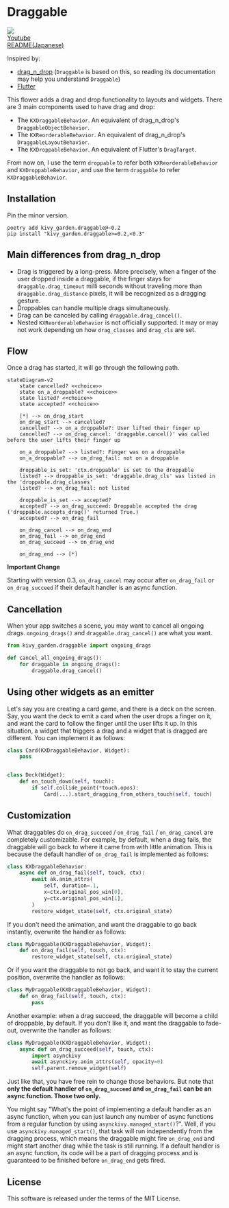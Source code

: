 # Draggable

![](http://img.youtube.com/vi/CjiRZjiSqgA/0.jpg)  
[Youtube][youtube]  
[README(Japanese)](README_jp.md)  

Inspired by:

* [drag_n_drop][drag_n_drop] (`Draggable` is based on this, so reading its documentation may help you understand `Draggable`)
* [Flutter][flutter]

This flower adds a drag and drop functionality to layouts and widgets. There are 3
main components used to have drag and drop:

- The `KXDraggableBehavior`. An equivalent of drag_n_drop's
  `DraggableObjectBehavior`.
- The `KXReorderableBehavior`. An equivalent of drag_n_drop's
  `DraggableLayoutBehavior`.
- The `KXDroppableBehavior`. An equivalent of Flutter's `DragTarget`.

From now on, I use the term `droppable` to refer both `KXReorderableBehavior` and `KXDroppableBehavior`, and use the term `draggable` to refer `KXDraggableBehavior`.

## Installation

Pin the minor version.

```
poetry add kivy_garden.draggable@~0.2
pip install "kivy_garden.draggable>=0.2,<0.3"
```

## Main differences from drag_n_drop

- Drag is triggered by a long-press. More precisely, when a finger of the user
  dropped inside a draggable, if the finger stays for `draggable.drag_timeout`
  milli seconds without traveling more than `draggable.drag_distance` pixels, it will
  be recognized as a dragging gesture.
- Droppables can handle multiple drags simultaneously.
- Drag can be canceled by calling `draggable.drag_cancel()`.
- Nested `KXReorderableBehavior` is not officially supported. It may or may
  not work depending on how `drag_classes` and `drag_cls` are set.

## Flow

Once a drag has started, it will go through the following path.

```mermaid
stateDiagram-v2
    state cancelled? <<choice>>
    state on_a_droppable? <<choice>>
    state listed? <<choice>>
    state accepted? <<choice>>

    [*] --> on_drag_start
    on_drag_start --> cancelled?
    cancelled? --> on_a_droppable?: User lifted their finger up
    cancelled? --> on_drag_cancel: 'draggable.cancel()' was called before the user lifts their finger up

    on_a_droppable? --> listed?: Finger was on a droppable
    on_a_droppable? --> on_drag_fail: not on a droppable

    droppable_is_set: 'ctx.droppable' is set to the droppable
    listed? --> droppable_is_set: 'draggable.drag_cls' was listed in the 'droppable.drag_classes'
    listed? --> on_drag_fail: not listed

    droppable_is_set --> accepted?
    accepted? --> on_drag_succeed: Droppable accepted the drag ('droppable.accepts_drag()' returned True.)
    accepted? --> on_drag_fail

    on_drag_cancel --> on_drag_end
    on_drag_fail --> on_drag_end
    on_drag_succeed --> on_drag_end

    on_drag_end --> [*]
```

**Important Change**

Starting with version 0.3, `on_drag_cancel` may occur after `on_drag_fail` or `on_drag_succeed` if their default handler is an async function.

## Cancellation

When your app switches a scene, you may want to cancel all ongoing drags.
`ongoing_drags()` and `draggable.drag_cancel()` are what you want.

```python
from kivy_garden.draggable import ongoing_drags

def cancel_all_ongoing_drags():
    for draggable in ongoing_drags():
        draggable.drag_cancel()
```

## Using other widgets as an emitter

Let's say you are creating a card game, and there is a deck on the screen.
Say, you want the deck to emit a card when the user drops a finger on it,
and want the card to follow the finger until the user lifts it up.
In this situation, a widget that triggers a drag and a widget that is dragged are different.
You can implement it as follows:

```python
class Card(KXDraggableBehavior, Widget):
    pass


class Deck(Widget):
    def on_touch_down(self, touch):
        if self.collide_point(*touch.opos):
            Card(...).start_dragging_from_others_touch(self, touch)
```

## Customization

What draggables do `on_drag_succeed` / `on_drag_fail` / `on_drag_cancel` are completely customizable.
For example, by default, when a drag fails, the draggable will go back to where it came from with little animation.
This is because the default handler of `on_drag_fail` is implemented as follows:

```python
class KXDraggableBehavior:
    async def on_drag_fail(self, touch, ctx):
        await ak.anim_attrs(
            self, duration=.1,
            x=ctx.original_pos_win[0],
            y=ctx.original_pos_win[1],
        )
        restore_widget_state(self, ctx.original_state)
```

If you don't need the animation, and want the draggable to go back instantly, overwrite the handler as follows:

```python
class MyDraggable(KXDraggableBehavior, Widget):
    def on_drag_fail(self, touch, ctx):
        restore_widget_state(self, ctx.original_state)
```

Or if you want the draggable to not go back, and want it to stay the current position, overwrite the handler as follows:

```python
class MyDraggable(KXDraggableBehavior, Widget):
    def on_drag_fail(self, touch, ctx):
        pass
```

Another example: when a drag succeed, the draggable will become a child of droppable, by default.
If you don't like it, and want the draggable to fade-out,
overwrite the handler as follows:

```python
class MyDraggable(KXDraggableBehavior, Widget):
    async def on_drag_succeed(self, touch, ctx):
        import asynckivy
        await asynckivy.anim_attrs(self, opacity=0)
        self.parent.remove_widget(self)
```

Just like that, you have free rein to change those behaviors.
But note that **only the default handler of `on_drag_succeed` and `on_drag_fail`
can be an async function. Those two only.**

You might say "What's the point of implementing a default handler as an async function,
when you can just launch any number of async functions from a regular function by using ``asynckivy.managed_start()``?".
Well, if you use ``asynckivy.managed_start()``, that task will run independently from the dragging process,
which means the draggable might fire ``on_drag_end`` and might start another drag while the task is still running.
If a default handler is an async function,
its code will be a part of dragging process and is guaranteed to be finished before ``on_drag_end`` gets fired.

## License

This software is released under the terms of the MIT License.

[drag_n_drop]:https://github.com/kivy-garden/drag_n_drop
[flutter]:https://api.flutter.dev/flutter/widgets/Draggable-class.html
[youtube]:https://www.youtube.com/playlist?list=PLNdhqAjzeEGiepWKfP43Dh7IWqn3cQtpQ

